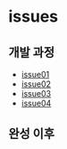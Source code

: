 # issues

## 개발 과정
* [issue01](https://github.com/mingeun2154/FileSystem/blob/main/issues/issue01.md)
* [issue02](https://github.com/mingeun2154/FileSystem/blob/main/issues/issue02.md)
* [issue03](https://github.com/mingeun2154/FileSystem/blob/main/issues/issue03.md)
* [issue04](https://github.com/mingeun2154/FileSystem/blob/main/issues/issue04.md)

## 완성 이후
